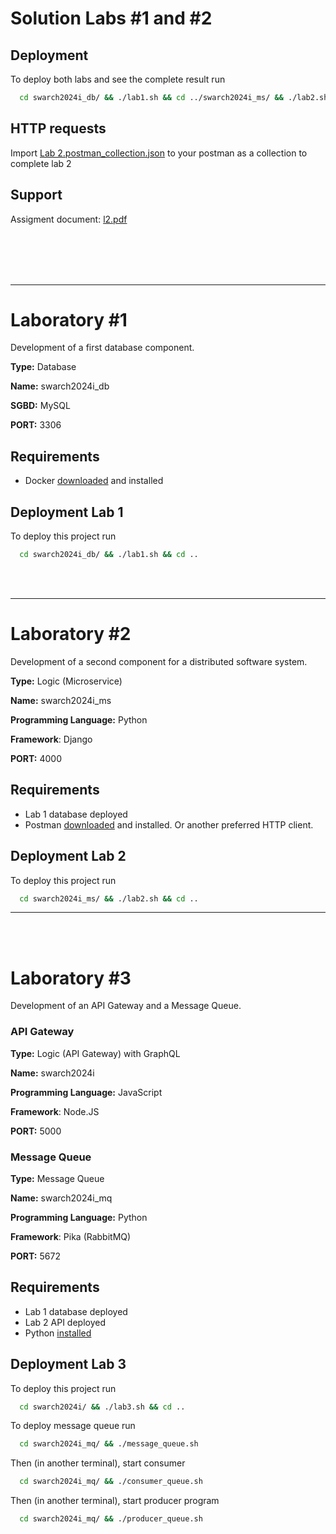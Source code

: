 # Solution Labs #1 and #2

## Deployment

To deploy both labs and see the complete result run

```bash
  cd swarch2024i_db/ && ./lab1.sh && cd ../swarch2024i_ms/ && ./lab2.sh && cd ..
```

## HTTP requests

Import [Lab 2.postman_collection.json](/Lab%202.postman_collection.json) to your postman as a collection to complete lab 2

## Support

Assigment document: [l2.pdf](https://drive.google.com/file/d/1v6QEZYL366_5CP0WtWVU2jOygAArlgu6/view?usp=drive_link)

<br />
<br />
<br />
<br />

***
# Laboratory #1

Development of a first database component.

**Type:** Database

**Name:** swarch2024i_db

**SGBD:** MySQL

**PORT:** 3306

## Requirements

* Docker [downloaded](https://www.docker.com/products/docker-desktop/) and installed

## Deployment Lab 1

To deploy this project run

```bash
  cd swarch2024i_db/ && ./lab1.sh && cd ..
```

<br />
<br />

***
# Laboratory #2

Development of a second component for a distributed software system.

**Type:** Logic (Microservice)

**Name:** swarch2024i_ms

**Programming Language:** Python

**Framework**: Django

**PORT:** 4000

## Requirements
* Lab 1 database deployed
* Postman [downloaded](https://www.postman.com/downloads/) and installed. Or another preferred HTTP client.

## Deployment Lab 2

To deploy this project run

```bash
  cd swarch2024i_ms/ && ./lab2.sh && cd ..
```

***
<br />
<br />

# Laboratory #3

Development of an API Gateway and a Message Queue.

### API Gateway

**Type:** Logic (API Gateway) with GraphQL

**Name:** swarch2024i

**Programming Language:** JavaScript

**Framework**: Node.JS

**PORT:** 5000

### Message Queue

**Type:** Message Queue

**Name:** swarch2024i_mq

**Programming Language:** Python

**Framework**: Pika (RabbitMQ)

**PORT:** 5672

## Requirements
* Lab 1 database deployed
* Lab 2 API deployed
* Python [installed](https://www.python.org/downloads/)

## Deployment Lab 3

To deploy this project run

```bash
  cd swarch2024i/ && ./lab3.sh && cd ..
```

To deploy message queue run

```bash
  cd swarch2024i_mq/ && ./message_queue.sh 
```

Then (in another terminal), start consumer

```bash
  cd swarch2024i_mq/ && ./consumer_queue.sh 
```

Then (in another terminal), start producer program

```bash
  cd swarch2024i_mq/ && ./producer_queue.sh
```
